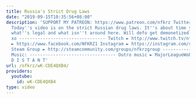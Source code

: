 ```yaml
---
title: Russia's Strict Drug Laws
date: "2019-09-15T10:35:56+08:00"
description: 'SUPPORT MY PATREON: https://www.patreon.com/nfkrz Twitter ► https://twitter.com/roman_nfkrz
  Today''s video is on the strict Russian drug laws. It''s about time you find out
  what''s legal and what isn''t around here. Will defo get demonetized so pls support
  xo --------------------------------- Twitch ► http://www.twitch.tv/nfkrz Facebook
  ► https://www.facebook.com/NFKRZ1 Instagram ► https://instagram.com/roman_nfkrz/
  Steam Group ► http://steamcommunity.com/groups/nfkrzgroup ---------------------------------
  Music: --------------------------------- Outro music ► MajorLeagueWobs/Holder -
  D I S T A N T'
url: /nfkrz/wK-CDE4QXB4/
providers:
  youtube:
    id: wK-CDE4QXB4
type: video
---
```


